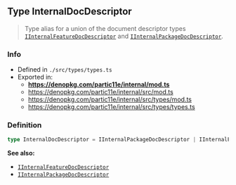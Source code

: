 ## Type InternalDocDescriptor

> Type alias for a union of the document descriptor types
> [`IInternalFeatureDocDescriptor`](../interface/IInternalFeatureDocDescriptor) and [`IInternalPackageDocDescriptor`](../interface/IInternalPackageDocDescriptor).

### Info

* Defined in `./src/types/types.ts`
* Exported in:
  * **https://denopkg.com/partic11e/internal/mod.ts**
  * https://denopkg.com/partic11e/internal/src/mod.ts
  * https://denopkg.com/partic11e/internal/src/types/mod.ts
  * https://denopkg.com/partic11e/internal/src/types/types.ts

### Definition

```ts
type InternalDocDescriptor = IInternalPackageDocDescriptor | IInternalFeatureDocDescriptor;
```

**See also:**

* [`IInternalFeatureDocDescriptor`](../interface/IInternalFeatureDocDescriptor)
* [`IInternalPackageDocDescriptor`](../interface/IInternalPackageDocDescriptor)
